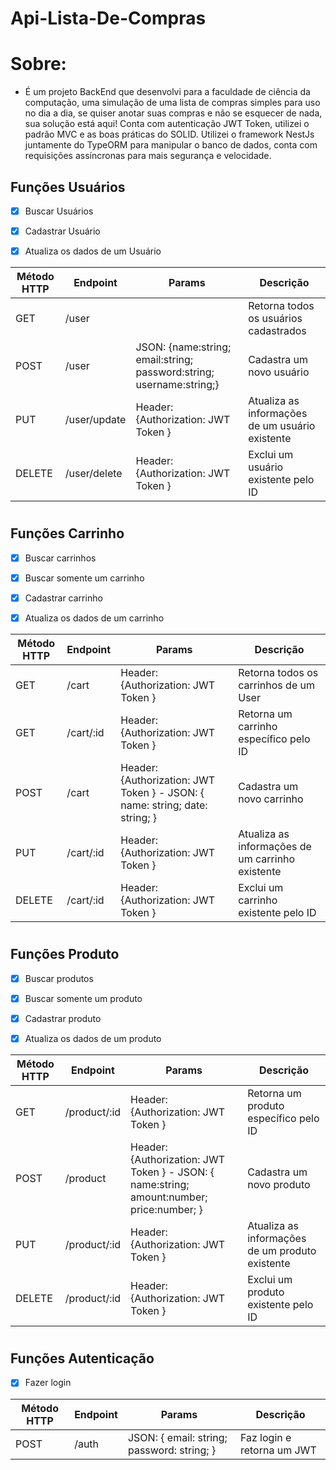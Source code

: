 # Api-Lista-De-Compras

# Sobre:
- É um projeto BackEnd que desenvolvi para a faculdade de ciência da computação, uma simulação de uma lista de compras simples para uso no dia a dia, se quiser anotar suas compras e não se esquecer de nada, sua solução está aqui! Conta com autenticação JWT Token, utilizei o padrão MVC e as boas práticas do SOLID. Utilizei o framework NestJs juntamente do TypeORM para manipular o banco de dados, conta com requisições assíncronas para mais segurança e velocidade. 
 
## Funções Usuários

- [X] Buscar Usuários

- [X] Cadastrar Usuário

- [X] Atualiza os dados de um Usuário

| Método HTTP	| Endpoint | Params | Descrição |
|--------|----------|----------|----------|
| GET |	/user |  |	Retorna todos os usuários cadastrados |
| POST |	/user | JSON: {name:string; email:string; password:string; username:string;} |	Cadastra um novo usuário |
| PUT |	/user/update | Header: {Authorization: JWT Token } |	Atualiza as informações de um usuário existente |
| DELETE |	/user/delete | Header: {Authorization: JWT Token } |	Exclui um usuário existente pelo ID |
#

## Funções Carrinho

- [X] Buscar carrinhos

- [X] Buscar somente um carrinho

- [X] Cadastrar carrinho

- [X] Atualiza os dados de um carrinho


| Método HTTP	| Endpoint | Params | Descrição |
|--------|----------|----------|----------|
| GET |	/cart | Header: {Authorization: JWT Token } |	Retorna todos os carrinhos de um User |
| GET |	/cart/:id | Header: {Authorization: JWT Token } |	Retorna um carrinho específico pelo ID |
| POST |	/cart | Header: {Authorization: JWT Token } - JSON: { name: string; date: string; } |	Cadastra um novo carrinho |
| PUT |	/cart/:id | Header: {Authorization: JWT Token } |	Atualiza as informações de um carrinho existente |
| DELETE |	/cart/:id | Header: {Authorization: JWT Token } |	Exclui um carrinho existente pelo ID |
#

## Funções Produto

- [X] Buscar produtos 

- [X] Buscar somente um produto

- [X] Cadastrar produto

- [X] Atualiza os dados de um produto

| Método HTTP	| Endpoint | Params | Descrição |
|--------|----------|----------|----------|
| GET |	/product/:id | Header: {Authorization: JWT Token } |	Retorna um produto específico pelo ID |
| POST |	/product | Header: {Authorization: JWT Token } - JSON: { name:string; amount:number; price:number; } |	Cadastra um novo produto |
| PUT |	/product/:id | Header: {Authorization: JWT Token } |	Atualiza as informações de um produto existente |
| DELETE |	/product/:id | Header: {Authorization: JWT Token } |	Exclui um produto existente pelo ID |
#

## Funções Autenticação

- [X] Fazer login


| Método HTTP	| Endpoint | Params | Descrição |
|--------|----------|----------|----------|
| POST |	/auth | JSON: { email: string; password: string; } |	Faz login e retorna um JWT |
#
